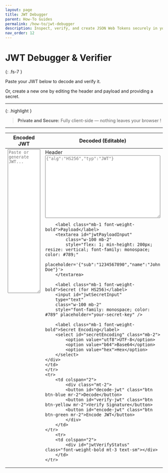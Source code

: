 ```yaml
---
layout: page
title: JWT Debugger
parent: How-To Guides
permalink: /how-to/jwt-debugger
description: Inspect, verify, and create JSON Web Tokens securely in your browser — no server required.
nav_order: 12
---
```


# JWT Debugger & Verifier
{: .fs-7 }

Paste your JWT below to decode and verify it.  

Or, create a new one by editing the header and payload and providing a secret.

---

{: .highlight }
> **Private and Secure:** Fully client-side — nothing leaves your browser !


---

<table class="w-100">
  <thead>
    <tr>
      <th style="width: 50%;"> Encoded JWT</th>
      <th style="width: 50%;"> Decoded (Editable)</th>
    </tr>
  </thead>
  <tbody>
    <tr>
    <td style="vertical-align: top;">
    <textarea id="jwtInput"
        style="width: 100%; height: 100%; min-height: 460px; font-family: monospace; color: #789"
        class="mb-2"
        placeholder="Paste or generate JWT..."></textarea>
    </td>
    <td style="vertical-align: top; height: 100%;">
    <div style="display: flex; flex-direction: column; height: 100%;">
        <label class="mb-1 font-weight-bold">Header</label>
        <textarea id="jwtHeaderInput"
        class="w-100 mb-2"
        style="flex: 1; min-height: 200px; resize: vertical; font-family: monospace; color: #789;"
        placeholder='{"alg":"HS256","typ":"JWT"}'></textarea>

        <label class="mb-1 font-weight-bold">Payload</label>
        <textarea id="jwtPayloadInput"
            class="w-100 mb-2"
            style="flex: 1; min-height: 200px; resize: vertical; font-family: monospace; color: #789;"
            placeholder='{"sub":"1234567890","name":"John Doe"}'>
        </textarea>

        <label class="mb-1 font-weight-bold">Secret (for HS256)</label>
        <input id="jwtSecretInput"
        type="text"
        class="w-100 mb-2"
        style="font-family: monospace; color: #789" placeholder="your-secret-key" />

        <label class="mb-1 font-weight-bold">Secret Encoding</label>
        <select id="secretEncoding" class="mb-2">
            <option value="utf8">UTF-8</option>
            <option value="b64">Base64</option>
            <option value="hex">Hex</option>
        </select>
    </div>
    </td>
    </tr>
    <tr>
        <td colspan="2">
            <div class="mt-2">
            <button id="decode-jwt" class="btn btn-blue mr-2">Decode</button>
            <button id="verify-jwt" class="btn btn-yellow mr-2">Verify Signature</button>
            <button id="encode-jwt" class="btn btn-green mr-2">Encode JWT</button>
            </div>
        </td>
    </tr>
        <tr>
        <td colspan="2">
            <div id="jwtVerifyStatus" class="font-weight-bold mt-3 text-sm"></div>
        </td>
    </tr>
  </tbody>
</table>

<script src="https://cdn.jsdelivr.net/npm/jsrsasign@10.8.6"></script>
<script src="/assets/js/jwt-debugger.js"></script>
